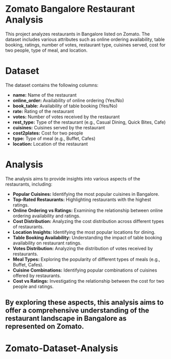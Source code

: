 # Zomato Bangalore Restaurant Analysis
This project analyzes restaurants in Bangalore listed on Zomato. The dataset includes various attributes such as online ordering availability, table booking, ratings, number of votes, restaurant type, cuisines served, cost for two people, type of meal, and location.

# Dataset
The dataset contains the following columns:

- **name:** Name of the restaurant
- **online_order:** Availability of online ordering (Yes/No)
- **book_table:** Availability of table booking (Yes/No)
- **rate:** Rating of the restaurant
- **votes:** Number of votes received by the restaurant
- **rest_type:** Type of the restaurant (e.g., Casual Dining, Quick Bites, Cafe)
- **cuisines:** Cuisines served by the restaurant
- **cost2plates:** Cost for two people
- **type:** Type of meal (e.g., Buffet, Cafes)
- **location:** Location of the restaurant

# Analysis
The analysis aims to provide insights into various aspects of the restaurants, including:

- **Popular Cuisines:** Identifying the most popular cuisines in Bangalore.
- **Top-Rated Restaurants:** Highlighting restaurants with the highest ratings.
- **Online Ordering vs Ratings:** Examining the relationship between online ordering availability and ratings.
- **Cost Distribution:** Analyzing the cost distribution across different types of restaurants.
- **Location Insights:** Identifying the most popular locations for dining.
- **Table Booking Availability:** Understanding the impact of table booking availability on restaurant ratings.
- **Votes Distribution:** Analyzing the distribution of votes received by restaurants.
- **Meal Types:** Exploring the popularity of different types of meals (e.g., Buffet, Cafes).
- **Cuisine Combinations:** Identifying popular combinations of cuisines offered by restaurants.
- **Cost vs Ratings:** Investigating the relationship between the cost for two people and ratings.


## By exploring these aspects, this analysis aims to offer a comprehensive understanding of the restaurant landscape in Bangalore as represented on Zomato.
# Zomato-Dataset-Analysis
